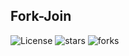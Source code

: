 ## Fork-Join

![License](https://img.shields.io/github/license/chuntaojun/go-fork-join.svg)
![stars](https://img.shields.io/github/stars/chuntaojun/go-fork-join.svg)
![forks](https://img.shields.io/github/forks/chuntaojun/go-fork-join.svg)